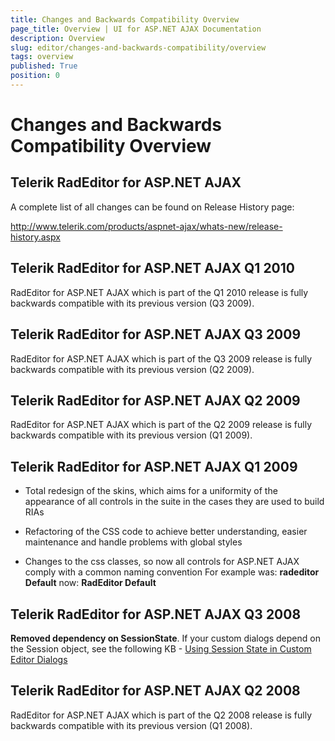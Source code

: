```yaml
---
title: Changes and Backwards Compatibility Overview
page_title: Overview | UI for ASP.NET AJAX Documentation
description: Overview
slug: editor/changes-and-backwards-compatibility/overview
tags: overview
published: True
position: 0
---
```


# Changes and Backwards Compatibility Overview



## Telerik RadEditor for ASP.NET AJAX

A complete list of all changes can be found on Release History page:

[http://www.telerik.com/products/aspnet-ajax/whats-new/release-history.aspx ](http://www.telerik.com/products/aspnet-ajax/whats-new/release-history.aspx)



## Telerik RadEditor for ASP.NET AJAX Q1 2010

RadEditor for ASP.NET AJAX which is part of the Q1 2010 release is fully backwards compatible with its previous version (Q3 2009).

## Telerik RadEditor for ASP.NET AJAX Q3 2009

RadEditor for ASP.NET AJAX which is part of the Q3 2009 release is fully backwards compatible with its previous version (Q2 2009).

## Telerik RadEditor for ASP.NET AJAX Q2 2009

RadEditor for ASP.NET AJAX which is part of the Q2 2009 release is fully backwards compatible with its previous version (Q1 2009).

## Telerik RadEditor for ASP.NET AJAX Q1 2009

* Total redesign of the skins, which aims for a uniformity of the appearance of all controls in the suite in the cases they are used to build RIAs

* Refactoring of the CSS code to achieve better understanding, easier maintenance and handle problems with global styles

* Changes to the css classes, so now all controls for ASP.NET AJAX comply with a common naming convention For example was: __radeditor Default__ now: __RadEditor Default__

## Telerik RadEditor for ASP.NET AJAX Q3 2008

__Removed dependency on SessionState__. If your custom dialogs depend on the Session object, see the following KB - [Using Session State in Custom Editor Dialogs](http://www.telerik.com/support/kb/aspnet-ajax/editor/session-in-dialogs.aspx)

## Telerik RadEditor for ASP.NET AJAX Q2 2008

RadEditor for ASP.NET AJAX which is part of the Q2 2008 release is fully backwards compatible with its previous version (Q1 2008).
